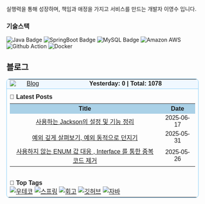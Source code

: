 실행력을 통해 성장하며, 책임과 애정을 가지고 서비스를 만드는 개발자 이영수 입니다.

<h3 align="left">기술스택 </h3>

![Java Badge](https://img.shields.io/badge/Java-007396?style=flat&logo=Java&logoColor=white)
![SpringBoot Badge](https://img.shields.io/badge/SpringBoot-6DB33F?style=flat&logo=SpringBoot&logoColor=white)
![MySQL Badge](https://img.shields.io/badge/MySQL-4479A1?style=flat&logo=MySQL&logoColor=white)
![Amazon AWS](https://img.shields.io/badge/AWS-232F3E?style=flat&logo=AWS&logoColor=white)
![Github Action](https://img.shields.io/badge/GitHubActions-2088FF?style=flat&logo=Actions&logoColor=white)
![Docker](https://img.shields.io/badge/Docker-2496ED?style=flat&logo=Docker&logoColor=white)

## 블로그

<table cellpadding="8" cellspacing="0" style="border:1px solid #87CEFA; border-radius:8px; width:100%; max-width:600px; font-family:sans-serif;">
  <tr style="background:#F0F8FF;">
    <td style="text-align:center; vertical-align:middle; border-bottom:1px solid #87CEFA;">
      <a href="https://youngsu5582.life">
        <img src="https://img.shields.io/badge/Blog-youngsu5582.life-87CEFA?style=flat-square"
             alt="Blog"
             style="display:block; margin:0 auto;" />
      </a>
    </td>
    <td style="text-align:center; vertical-align:middle; border-bottom:1px solid #87CEFA; font-weight:bold;">
      Yesterday: <strong>0</strong> | Total: <strong>1078</strong>
    </td>
  </tr>
  <tr>
    <td colspan="2" style="padding-top:12px;">
      <strong>📝 Latest Posts</strong>
      <table cellpadding="6" cellspacing="0" style="width:100%; margin-top:8px; border-collapse:collapse;">
        <tr style="background:#AAD1E7;">
          <th align="center">Title</th>
          <th align="center">Date</th>
        </tr>
        <tr>
          <td align="center"><a href="https://youngsu5582.life//posts/%EC%82%AC%EC%9A%A9%ED%95%98%EB%8A%94-Jackson-%EC%84%A4%EC%A0%95%EB%93%A4-%EC%A0%95%EB%A6%AC/">사용하는 Jackson의 설정 및 기능 정리</a></td>
          <td align="center">2025-06-17</td>
        </tr>
        <tr>
          <td align="center"><a href="https://youngsu5582.life//posts/%EC%98%88%EC%99%B8-%EA%B9%8A%EA%B2%8C-%EC%82%B4%ED%8E%B4%EB%B3%B4%EA%B8%B0-%EC%98%88%EC%99%B8-%EB%8F%99%EC%A0%81%EC%9C%BC%EB%A1%9C-%EB%8D%98%EC%A7%80%EA%B8%B0/">예외 깊게 살펴보기, 예외 동적으로 던지기</a></td>
          <td align="center">2025-05-31</td>
        </tr>
        <tr>
          <td align="center"><a href="https://youngsu5582.life//posts/%EC%82%AC%EC%9A%A9%ED%95%98%EC%A7%80-%EC%95%8A%EB%8A%94-ENUM-%EA%B0%92-%EB%8C%80%EC%9D%91,Interface-%ED%86%B5%ED%95%9C-%EC%A4%91%EB%B3%B5-%EC%BD%94%EB%93%9C-%EC%A0%9C%EA%B1%B0/">사용하지 않는 ENUM 값 대응 , Interface 를 통한 중복 코드 제거</a></td>
          <td align="center">2025-05-26</td>
        </tr>
      </table>
    </td>
  </tr>
  <tr>
    <td colspan="2" style="padding-top:14px;">
      <strong>🔖 Top Tags</strong><br/>
      <a href="https://youngsu5582.life/tags/%EC%9A%B0%ED%85%8C%EC%BD%94/"><img src="https://img.shields.io/badge/%EC%9A%B0%ED%85%8C%EC%BD%94%20%2841%29-87CEFA?style=flat-square" alt="우테코"/></a> <a href="https://youngsu5582.life/tags/%EC%8A%A4%ED%94%84%EB%A7%81/"><img src="https://img.shields.io/badge/%EC%8A%A4%ED%94%84%EB%A7%81%20%287%29-87CEFA?style=flat-square" alt="스프링"/></a> <a href="https://youngsu5582.life/tags/%ED%9A%8C%EA%B3%A0/"><img src="https://img.shields.io/badge/%ED%9A%8C%EA%B3%A0%20%285%29-87CEFA?style=flat-square" alt="회고"/></a> <a href="https://youngsu5582.life/tags/%EA%B9%83%ED%97%88%EB%B8%8C/"><img src="https://img.shields.io/badge/%EA%B9%83%ED%97%88%EB%B8%8C%20%284%29-87CEFA?style=flat-square" alt="깃허브"/></a> <a href="https://youngsu5582.life/tags/%EC%9E%90%EB%B0%94/"><img src="https://img.shields.io/badge/%EC%9E%90%EB%B0%94%20%284%29-87CEFA?style=flat-square" alt="자바"/></a>
    </td>
  </tr>
</table>
